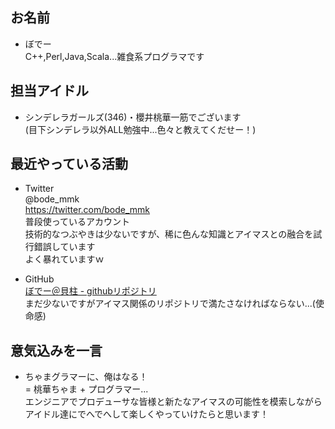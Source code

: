 ## お名前

- ぼでー  
C++,Perl,Java,Scala...雑食系プログラマです

## 担当アイドル

- シンデレラガールズ(346)・櫻井桃華一筋でございます  
(目下シンデレラ以外ALL勉強中...色々と教えてくだせー！)  

## 最近やっている活動

- Twitter  
@bode_mmk  
https://twitter.com/bode_mmk  
普段使っているアカウント  
技術的なつぶやきは少ないですが、稀に色んな知識とアイマスとの融合を試行錯誤しています  
よく暴れていますｗ  

- GitHub  
[ぼでー＠貝柱 - githubリポジトリ](https://github.com/kaibasira)  
まだ少ないですがアイマス関係のリポジトリで満たさなければならない...(使命感)  

## 意気込みを一言

- ちゃまグラマーに、俺はなる！  
= 桃華ちゃま + プログラマー...  
エンジニアでプロデューサな皆様と新たなアイマスの可能性を模索しながら  
アイドル達にでへでへして楽しくやっていけたらと思います！  
